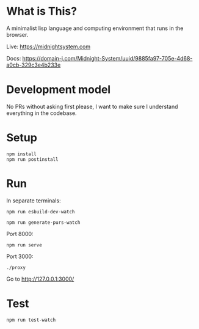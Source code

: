 # What is This?

A minimalist lisp language and computing environment that runs in the browser.

Live: https://midnightsystem.com

Docs: https://domain-j.com/Midnight-System/uuid/9885fa97-705e-4d68-a0cb-329c3e4b233e

# Development model

No PRs without asking first please, I want to make sure I understand everything in the codebase.

# Setup

```
npm install
npm run postinstall
```

# Run

In separate terminals:

```
npm run esbuild-dev-watch
```

```
npm run generate-purs-watch
```

Port 8000:
```
npm run serve
```

Port 3000:
```
./proxy
```

Go to http://127.0.0.1:3000/

# Test

```
npm run test-watch
```
